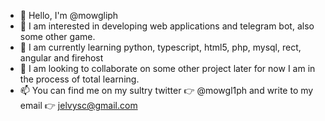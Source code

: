 - 👋 Hello, I'm @mowgliph
- 👀 I am interested in developing web applications and telegram bot, also some other game.
- 🌱 I am currently learning python, typescript, html5, php, mysql, rect, angular and firehost
- 💞️ I am looking to collaborate on some other project later for now I am in the process of total learning.
- 📫 You can find me on my sultry twitter 👉 @mowgl1ph and write to my email 👉 jelvysc@gmail.com 

<!---
mowgliph/mowgliph is a ✨ special ✨ repository because its `README.md` (this file) appears on your GitHub profile.
You can click the Preview link to take a look at your changes.
--->
